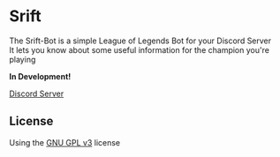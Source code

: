 # Srift
The Srift-Bot is a simple League of Legends Bot for your Discord Server  
It lets you know about some useful information for the champion you're playing  
  
**In Development!**

[Discord Server](https://discord.gg/zT5DycHMJg)

## License
Using the [GNU GPL v3](https://www.gnu.org/licenses/gpl-3.0.en.html) license
